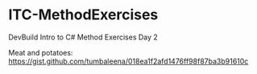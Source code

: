 # ITC-MethodExercises
DevBuild Intro to C# Method Exercises Day 2

Meat and potatoes: https://gist.github.com/tumbaleena/018ea1f2afd1476ff98f87ba3b91610c
